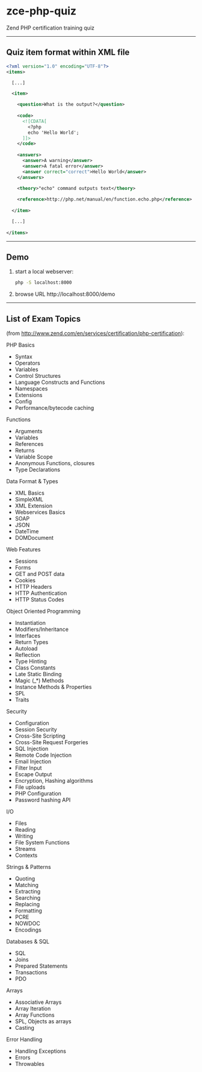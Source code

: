 # zce-php-quiz
Zend PHP certification training quiz

----

## Quiz item format within XML file

```xml
<?xml version="1.0" encoding="UTF-8"?>
<items>

  [...]

  <item>

    <question>What is the output?</question>
  
    <code>
      <![CDATA[
        <?php
        echo 'Hello World';
      ]]>
    </code>
  
    <answers>
      <answer>A warning</answer>
      <answer>A fatal error</answer>
      <answer correct="correct">Hello World</answer>
    </answers>
  
    <theory>"echo" command outputs text</theory>

    <reference>http://php.net/manual/en/function.echo.php</reference>
  
  </item>

  [...]
  
</items>
```

----

## Demo

1. start a local webserver:
   ```bash
   php -S localhost:8000
   ```

1. browse URL http://localhost:8000/demo

----

## List of Exam Topics

(from http://www.zend.com/en/services/certification/php-certification):

PHP Basics
- Syntax
- Operators
- Variables
- Control Structures
- Language Constructs and Functions
- Namespaces 
- Extensions
- Config
- Performance/bytecode caching

Functions
- Arguments
- Variables
- References
- Returns
- Variable Scope
- Anonymous Functions, closures
- Type Declarations

Data Format & Types
- XML Basics
- SimpleXML
- XML Extension
- Webservices Basics
- SOAP
- JSON 
- DateTime 
- DOMDocument

Web Features
- Sessions
- Forms
- GET and POST data
- Cookies
- HTTP Headers
- HTTP Authentication
- HTTP Status Codes

Object Oriented Programming
- Instantiation
- Modifiers/Inheritance
- Interfaces
- Return Types
- Autoload
- Reflection
- Type Hinting
- Class Constants
- Late Static Binding
- Magic (_*) Methods
- Instance Methods & Properties
- SPL
- Traits 

Security
- Configuration
- Session Security
- Cross-Site Scripting
- Cross-Site Request Forgeries
- SQL Injection
- Remote Code Injection
- Email Injection
- Filter Input
- Escape Output
- Encryption, Hashing algorithms
- File uploads
- PHP Configuration
- Password hashing API 

I/O
- Files
- Reading
- Writing
- File System Functions
- Streams
- Contexts

Strings & Patterns
- Quoting
- Matching
- Extracting
- Searching
- Replacing
- Formatting
- PCRE
- NOWDOC
- Encodings

Databases & SQL
- SQL
- Joins
- Prepared Statements
- Transactions
- PDO

Arrays
- Associative Arrays
- Array Iteration
- Array Functions
- SPL, Objects as arrays 
- Casting

Error Handling
- Handling Exceptions
- Errors
- Throwables
